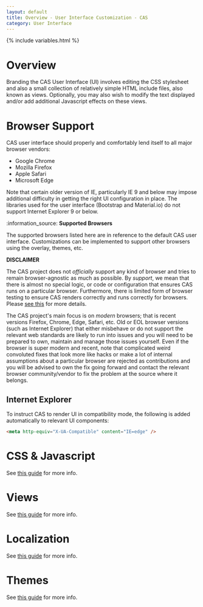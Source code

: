 ```yaml
---
layout: default
title: Overview - User Interface Customization - CAS
category: User Interface
---
```


{% include variables.html %}

# Overview

Branding the CAS User Interface (UI) involves editing the CSS stylesheet and also a small collection of relatively simple HTML include files, also known as views. Optionally, you may also wish to modify the text displayed and/or add additional Javascript effects on these views.

# Browser Support

CAS user interface should properly and comfortably lend itself to all major browser vendors:

* Google Chrome
* Mozilla Firefox
* Apple Safari
* Microsoft Edge

Note that certain older version of IE, particularly IE 9 and below may impose additional difficulty 
in getting the right UI configuration in place. The libraries used for the user interface (Bootstrap and Material.io) 
do not support Internet Explorer 9 or below.

<div class="alert alert-info">:information_source: <strong>Supported Browsers</strong><p>The supported 
browsers listed here are in reference to the default CAS user interface. Customizations can be 
implemented to support other browsers using the overlay, themes, etc.</p></div>

**DISCLAIMER**

The CAS project does not *officially* support any kind of browser and tries to remain browser-agnostic as much as possible. 
By *support*, we mean that there is almost no special logic, or code
or configuration that ensures CAS runs on a particular browser. Furthermore, there is limited form of browser testing to ensure
CAS renders correctly and runs correctly for browsers. Please [see this](../../developer/Test-Process.html) for more details.

The CAS project's main focus is on *modern* browsers; that is recent versions Firefox, Chrome, Edge, Safari, etc. 
Old or EOL browser versions (such as Internet Explorer) that either misbehave or do not support the relevant web 
standards are likely to run into issues and you will need to be prepared
to own, maintain and manage those issues yourself. Even if the browser is super modern and recent, note that complicated weird convoluted 
fixes that look more like hacks or make a lot of internal assumptions about a particular browser are rejected as contributions and 
you will be advised to own the fix going forward and contact the relevant browser community/vendor to fix the problem
at the source where it belongs.

## Internet Explorer

To instruct CAS to render UI in compatibility mode, the following is added automatically to relevant UI components:

```html
<meta http-equiv="X-UA-Compatible" content="IE=edge" />
```

# CSS & Javascript

See [this guide](User-Interface-Customization-CSSJS.html) for more info.

# Views

See [this guide](User-Interface-Customization-Views.html) for more info.

# Localization

See [this guide](User-Interface-Customization-Localization.html) for more info.

# Themes

See [this guide](User-Interface-Customization-Themes.html) for more info.
